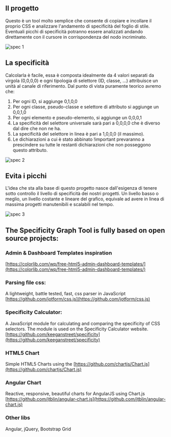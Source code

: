 ## Il progetto
Questo è un tool molto semplice che consente di copiare e incollare il proprio CSS e analizzare l'andamento di specificità del foglio di stile. Eventuali picchi di specificità potranno essere analizzati andando direttamente con il cursore in corrispondenza del nodo incriminato. 

![spec 1](http://res.cloudinary.com/ddbdqb6js/image/upload/v1490724560/spec_1_cip6mk.png)

## La specificità
Calcolarla è facile, essa è composta idealmente da 4 valori separati da virgola (0,0,0,0) e ogni tipologia di selettore (ID, classe, …) attribuisce un unità al canale di riferimento. Dal punto di vista puramente teorico avremo che:

1. Per ogni ID, si aggiunge 0,1,0,0
2. Per ogni classe, pseudo-classe e selettore di attributo si aggiunge un 0,0,1,0
3. Per ogni elemento e pseudo-elemento, si aggiunge un 0,0,0,1
4. La specificità del selettore universale sarà pari a 0,0,0,0 che è diverso dal dire che non ne ha.
5. La specificità del selettore in linea è pari a 1,0,0,0 (il massimo).
6. Le dichiarazioni a cui è stato abbinato !important prevaranno a prescindere su tutte le restanti dichiarazioni che non posseggono questo attributo.

![spec 2](http://res.cloudinary.com/ddbdqb6js/image/upload/v1490724560/spec_2_i5c1nh.png)

## Evita i picchi
L'idea che sta alla base di questo progetto nasce dall'esigenza di tenere sotto controllo il livello di specificità dei nostri progetti. Un livello basso o meglio, un livello costante e lineare del grafico, equivale ad avere in linea di massima progetti manutenibili e scalabili nel tempo. 

![spec 3](http://res.cloudinary.com/ddbdqb6js/image/upload/v1490724787/spec_3_zitb5o.png)

## The Specificity Graph Tool is fully based on open source projects:

### Admin & Dashboard Templates inspiration
[https://colorlib.com/wp/free-html5-admin-dashboard-templates/](https://colorlib.com/wp/free-html5-admin-dashboard-templates/)

### Parsing file css:
A lightweight, battle tested, fast, css parser in JavaScript
[https://github.com/jotform/css.js](https://github.com/jotform/css.js)

### Specificity Calculator:
A JavaScript module for calculating and comparing the specificity of CSS selectors. The module is used on the Specificity Calculator website.
[https://github.com/keeganstreet/specificity](https://github.com/keeganstreet/specificity)

### HTML5 Chart
Simple HTML5 Charts using the <canvas>
[https://github.com/chartjs/Chart.js](https://github.com/chartjs/Chart.js)

### Angular Chart
Reactive, responsive, beautiful charts for AngularJS using Chart.js
[https://github.com/jtblin/angular-chart.js](https://github.com/jtblin/angular-chart.js)

### Other libs
Angular, jQuery, Bootstrap Grid
